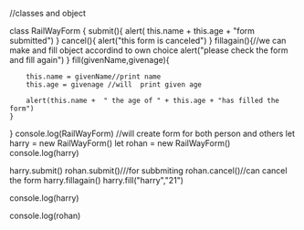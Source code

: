 
//classes and object

class RailWayForm {
    submit(){
        alert( this.name + this.age + "form submitted")
    }
    cancel(){
        alert("this form is canceled")
    }
    fillagain(){//we can make and fill object accordind to own choice
        alert("please check the form and fill again")
    }
    fill(givenName,givenage){

        this.name = givenName//print name
        this.age = givenage //will  print given age

        alert(this.name +  " the age of " + this.age + "has filled the form")
    }
}
console.log(RailWayForm)
//will create form for both person and others
let harry = new RailWayForm()
let rohan = new RailWayForm()
console.log(harry)
 
harry.submit()
rohan.submit()///for subbmiting 
rohan.cancel()//can cancel the form
harry.fillagain()
harry.fill("harry","21")

console.log(harry)
 
console.log(rohan)

